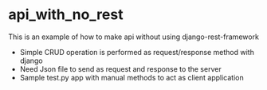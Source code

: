 # api_with_no_rest
This is an example of how to make api without using django-rest-framework
- Simple CRUD operation is performed as request/response method with django
- Need Json file to send as request and response to the server
- Sample test.py app with manual methods to act as client application

